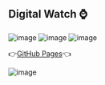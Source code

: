 ## Digital Watch ⌚

![image](https://img.shields.io/badge/HTML5-E34F26?style=for-the-badge&logo=html5&logoColor=white)
![image](https://img.shields.io/badge/CSS3-1572B6?style=for-the-badge&logo=css3&logoColor=white)
![image](https://img.shields.io/badge/JavaScript-323330?style=for-the-badge&logo=javascript&logoColor=F7DF1E)

👉<a href="https://larismaol.github.io/digital-watch/">GitHub Pages</a>👈

![image](https://user-images.githubusercontent.com/115597015/221659511-c66d1c3c-7244-4034-af1f-46cec84d4a9c.png)
